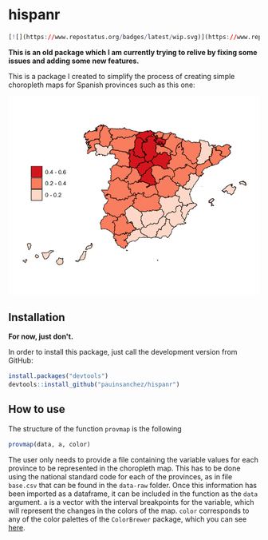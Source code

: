 # hispanr

``` r
[![](https://www.repostatus.org/badges/latest/wip.svg)](https://www.repostatus.org/#wip)
```

**This is an old package which I am currently trying to relive by fixing some issues and adding some new features.**

This is a package I created to simplify the process of creating simple choropleth maps for Spanish provinces such as this one:

![Example map](https://github.com/pauinsanchez/hispanr/blob/master/data-raw/Rplot.png?raw=true)

## Installation

**For now, just don't.**

In order to install this package, just call the development version from GitHub:

``` r
install.packages("devtools")
devtools::install_github("pauinsanchez/hispanr")
```

## How to use

The structure of the function `provmap` is the following

``` r
provmap(data, a, color)
```

The user only needs to provide a file containing the variable values for each province to be represented in the choropleth map. This has to be done using the national standard code for each of the provinces, as in file `base.csv` that can be found in the `data-raw` folder. Once this information has been imported as a dataframe, it can be included in the function as the `data` argument. `a` is a vector with the interval breakpoints for the variable, which will represent the changes in the colors of the map. `color` corresponds to any of the color palettes of the `ColorBrewer` package, which you can see [here](http://colorbrewer2.org/).
